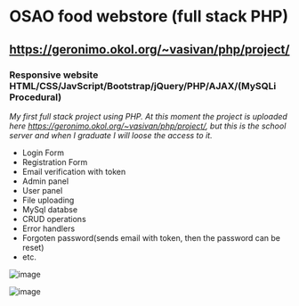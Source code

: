 OSAO food webstore (full stack PHP)
===
## https://geronimo.okol.org/~vasivan/php/project/
### Responsive website HTML/CSS/JavScript/Bootstrap/jQuery/PHP/AJAX/(MySQLi Procedural)

*My first full stack project using PHP. At this moment the project is uploaded here https://geronimo.okol.org/~vasivan/php/project/, but this is the school server and when I graduate I will loose the access to it.*

- Login Form
- Registration Form
- Email verification with token
- Admin panel
- User panel
- File uploading
- MySql databse
- CRUD operations
- Error handlers
- Forgoten password(sends email with token, then the password can be reset)
- etc.

![image](https://user-images.githubusercontent.com/55087458/85221769-4ec6d380-b3bf-11ea-8397-7d2770a34619.png)


![image](https://user-images.githubusercontent.com/55087458/85221859-06f47c00-b3c0-11ea-8ff8-11d24ac41f0f.png)

